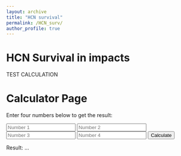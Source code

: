 ```yaml
---
layout: archive
title: "HCN survival"
permalink: /HCN_surv/
author_profile: true
---
```


HCN Survival in impacts 
======

TEST CALCULATION

# Calculator Page

Enter four numbers below to get the result:

<form id="calc-form">
    <input type="number" id="num1" placeholder="Number 1">
    <input type="number" id="num2" placeholder="Number 2">
    <input type="number" id="num3" placeholder="Number 3">
    <input type="number" id="num4" placeholder="Number 4">
    <button type="button" onclick="calculate()">Calculate</button>
</form>

<p>Result: <span id="result">...</span></p>

<script>
function calculate() {
    let num1 = parseFloat(document.getElementById("num1").value);
    let num2 = parseFloat(document.getElementById("num2").value);
    let num3 = parseFloat(document.getElementById("num3").value);
    let num4 = parseFloat(document.getElementById("num4").value);

    if (isNaN(num1) || isNaN(num2) || isNaN(num3) || isNaN(num4)) {
        document.getElementById("result").innerText = "Please enter valid numbers";
        return;
    }

    // Example calculation (replace with your Python logic converted to JS)
    let result = num1 + num2 + num3 + num4;

    document.getElementById("result").innerText = result;
}
</script>
